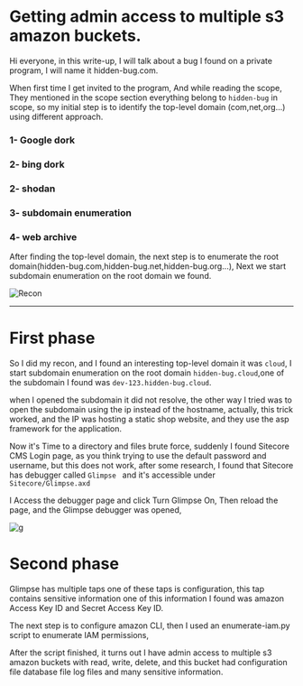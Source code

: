# Getting admin access to multiple s3 amazon buckets.

Hi everyone, in this write-up, I will talk about a bug I found on a private program, I will name it hidden-bug.com.


When first time I get invited to the program, And while reading the scope, They mentioned in the scope section everything belong to `hidden-bug` in scope, so my initial step is to identify the top-level domain (com,net,org...) using different approach.


### 1- Google dork

### 2- bing dork

### 2- shodan 

### 3- subdomain enumeration

### 4- web archive



After finding the top-level domain, the next step is to enumerate the root domain(hidden-bug.com,hidden-bug.net,hidden-bug.org...), Next we start  subdomain enumeration on the root domain we found.



![Recon](https://user-images.githubusercontent.com/47279932/225724099-6a09e24c-2ea9-4982-840d-c9f137804f31.png)





---------------------------------------------

# First phase


So I did my recon, and I found an interesting top-level domain it was `cloud`, I start  subdomain enumeration on the root domain `hidden-bug.cloud`,one of the subdomain I found was `dev-123.hidden-bug.cloud`.


when I opened the subdomain it did not resolve, the other way I tried was to open the subdomain using the ip instead of the hostname, actually, this trick worked, and the IP was hosting a static shop website, and they use the asp framework for the application.




Now it's Time to a directory and files brute force, suddenly I found Sitecore CMS Login page, as you think trying to use the default password and username, but this does not work, after some research, I found that Sitecore has debugger called `Glimpse ` and it's accessible under `Sitecore/Glimpse.axd`





I Access the debugger page and click Turn Glimpse On, Then reload the page, and the Glimpse debugger was opened, 


![g](https://user-images.githubusercontent.com/47279932/225726447-d5cfd32b-52d4-425d-9b4f-96a5d011c8ca.png)






#  Second phase


Glimpse has multiple taps one of these taps is configuration, this tap contains sensitive information one of this information I found was amazon Access Key ID and Secret Access Key ID.




The next step is to configure amazon CLI, then I used an enumerate-iam.py script to enumerate IAM permissions,

After the script finished, it turns out I have admin access to multiple s3 amazon buckets with read, write, delete, and this bucket had configuration file database file log files and many sensitive information.


















































